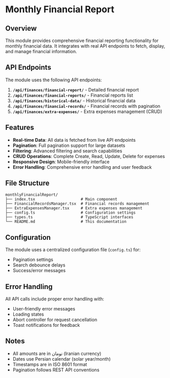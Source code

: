 # Monthly Financial Report

## Overview

This module provides comprehensive financial reporting functionality for monthly financial data. It integrates with real API endpoints to fetch, display, and manage financial information.

## API Endpoints

The module uses the following API endpoints:

1. **`/api/finances/financial-report/`** - Detailed financial report
2. **`/api/finances/financial-reports/`** - Financial reports list
3. **`/api/finances/historical-data/`** - Historical financial data
4. **`/api/finances/financial-records/`** - Financial records with pagination
5. **`/api/finances/extra-expenses/`** - Extra expenses management (CRUD)

## Features

- **Real-time Data**: All data is fetched from live API endpoints
- **Pagination**: Full pagination support for large datasets
- **Filtering**: Advanced filtering and search capabilities
- **CRUD Operations**: Complete Create, Read, Update, Delete for expenses
- **Responsive Design**: Mobile-friendly interface
- **Error Handling**: Comprehensive error handling and user feedback

## File Structure

```
monthlyFinancialReport/
├── index.tsx                    # Main component
├── FinancialRecordsManager.tsx  # Financial records management
├── ExtraExpensesManager.tsx     # Extra expenses management
├── config.ts                    # Configuration settings
├── types.ts                     # TypeScript interfaces
└── README.md                    # This documentation
```

## Configuration

The module uses a centralized configuration file (`config.ts`) for:

- Pagination settings
- Search debounce delays
- Success/error messages

## Error Handling

All API calls include proper error handling with:

- User-friendly error messages
- Loading states
- Abort controller for request cancellation
- Toast notifications for feedback

## Notes

- All amounts are in تومان (Iranian currency)
- Dates use Persian calendar (solar year/month)
- Timestamps are in ISO 8601 format
- Pagination follows REST API conventions
